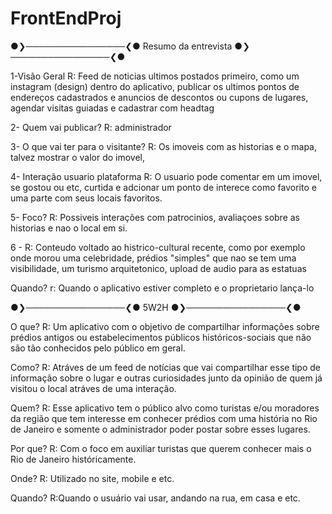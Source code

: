 # FrontEndProj

●❯────────────────❮● Resumo da entrevista ●❯────────────────❮●

                                                               
1-Visão Geral
R: Feed de noticias ultimos postados primeiro, como um instagram (design) dentro do aplicativo, publicar os ultimos 
pontos de endereços cadastrados e anuncios de descontos ou cupons de lugares, agendar visitas guiadas e cadastrar com headtag


2-
Quem vai publicar?
R: administrador


3- 
O que vai ter para o visitante? 
R: Os imoveis com as historias e o mapa, talvez mostrar o valor do imovel,


4- 
Interação usuario plataforma 
R: O usuario pode comentar em um imovel, se gostou ou etc, curtida e adcionar um ponto de interece como favorito e uma parte com seus locais favoritos.


5- 
Foco?
R: Possiveis interações com patrocinios, avaliaçoes sobre as historias e nao o local em si.


6 -
R: Conteudo voltado ao histrico-cultural recente, como por exemplo onde morou uma celebridade, prédios "simples" que nao se tem uma visibilidade, 
um turismo arquitetonico, upload de audio para as estatuas



Quando?
r: Quando o aplicativo estiver completo e o proprietario lança-lo

●❯────────────────❮●
 5W2H 
●❯────────────────❮●

O que?
R: Um aplicativo com o objetivo de compartilhar informações sobre prédios antigos ou estabelecimentos públicos históricos-sociais que não são tão conhecidos pelo público em geral.


Como?
R: Atráves de um feed de notícias que vai compartilhar esse tipo de informação sobre o lugar e outras curiosidades junto da opinião de quem já visitou o local atráves de uma interação.


Quem?
R: Esse aplicativo tem o público alvo como turistas e/ou moradores da região que tem interesse em conhecer prédios com uma história no Rio de Janeiro e somente o administrador poder postar sobre esses lugares. 

Por que?
R: Com o foco em auxiliar turistas que querem conhecer mais o Rio de Janeiro históricamente.

Onde?
R: Utilizado no site, mobile e etc.

Quando?
R:Quando o usuário vai usar, andando na rua, em casa e etc.


